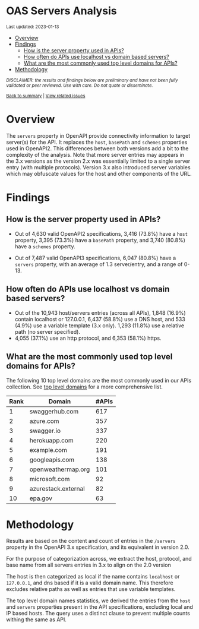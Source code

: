 OAS Servers Analysis
================
<sup>Last updated: 2023-01-13</sup>

- <a href="#overview" id="toc-overview">Overview</a>
- <a href="#findings" id="toc-findings">Findings</a>
  - <a href="#how-is-the-server-property-used-in-apis"
    id="toc-how-is-the-server-property-used-in-apis">How is the server
    property used in APIs?</a>
  - <a href="#how-often-do-apis-use-localhost-vs-domain-based-servers"
    id="toc-how-often-do-apis-use-localhost-vs-domain-based-servers">How
    often do APIs use localhost vs domain based servers?</a>
  - <a href="#what-are-the-most-commonly-used-top-level-domains-for-apis"
    id="toc-what-are-the-most-commonly-used-top-level-domains-for-apis">What
    are the most commonly used top level domains for APIs?</a>
- <a href="#methodology" id="toc-methodology">Methodology</a>

<sup>*DISCLAIMER: the results and findings below are preliminary and
have not been fully validated or peer reviewed. Use with care. Do not
quote or disseminate.*</sup>

<sup>[Back to summary](oas_summary.md) \| [View related
issues](https://github.com/postman-open-technologies/knowledge-base/labels/oas%3Aservers)</sup>

# Overview

The `servers` property in OpenAPI provide connectivity information to
target server(s) for the API. It replaces the `host`, `basePath` and
`schemes` properties used in OpenAPI2. This differences between both
versions add a bit to the complexity of the analysis. Note that more
server entries may appears in the 3.x versions as the version 2.x was
essentially limited to a single server entry (with multiple protocols).
Version 3.x also introduced server variables which may obfuscate values
for the host and other components of the URL.

# Findings

## How is the server property used in APIs?

- Out of 4,630 valid OpenAPI2 specifications, 3,416 (73.8%) have a
  `host` property, 3,395 (73.3%) have a `basePath` property, and 3,740
  (80.8%) have a `schemes` property.

- Out of 7,487 valid OpenAPI3 specifications, 6,047 (80.8%) have a
  `servers` property, with an average of 1.3 server/entry, and a range
  of 0-13.

## How often do APIs use localhost vs domain based servers?

- Out of the 10,943 host/servers entries (across all APIs), 1,848
  (16.9%) contain localhost or 127.0.0.1, 6,437 (58.8%) use a DNS host,
  and 533 (4.9%) use a variable template (3.x only). 1,293 (11.8%) use a
  relative path (no server specified).
- 4,055 (37.1%) use an http protocol, and 6,353 (58.1%) https.

## What are the most commonly used top level domains for APIs?

The following 10 top level domains are the most commonly used in our
APIs collection. See [top level domains](oas_servers_tld.md) for a more
comprehensive list.

| Rank | Domain              | \#APIs |
|------|---------------------|--------|
| 1    | swaggerhub.com      | 617    |
| 2    | azure.com           | 357    |
| 3    | swagger.io          | 337    |
| 4    | herokuapp.com       | 220    |
| 5    | example.com         | 191    |
| 6    | googleapis.com      | 138    |
| 7    | openweathermap.org  | 101    |
| 8    | microsoft.com       | 92     |
| 9    | azurestack.external | 82     |
| 10   | epa.gov             | 63     |

# Methodology

Results are based on the content and count of entries in the `/servers`
property in the OpenAPI 3.x specification, and its equivalent in version
2.0.

For the purpose of categorization across, we extract the host, protocol,
and base name from all servers entries in 3.x to align on the 2.0
version

The host is then categorized as local if the name contains `localhost`
or `127.0.0.1`, and dns based if it is a valid domain name. This
therefore excludes relative paths as well as entries that use variable
templates.

The top level domain names statistics, we derived the entries from the
`host` and `servers` properties present in the API specifications,
excluding local and IP based hosts. The query uses a distinct clause to
prevent multiple counts withing the same as API.
